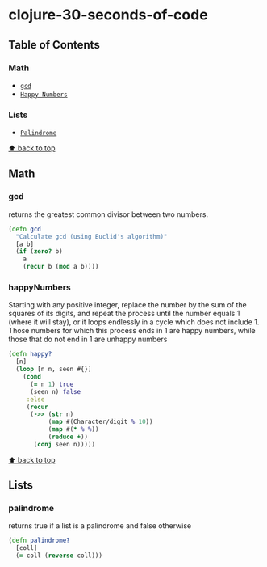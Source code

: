# clojure-30-seconds-of-code

## Table of Contents

### Math
* [`gcd`](#gcd)
* [`Happy Numbers`](#happyNumbers)

### Lists
* [`Palindrome`](#palindrome)


[⬆ back to top](#table-of-contents)
## Math 

### gcd
returns the greatest common divisor between two numbers.
```clojure
(defn gcd
  "Calculate gcd (using Euclid's algorithm)"
  [a b]
  (if (zero? b)
    a
    (recur b (mod a b))))
```
### happyNumbers 
Starting with any positive integer, replace the number by the sum of the squares of its digits, and repeat the process
until the number equals 1 (where it will stay), or it loops endlessly in a cycle which does not include 1.
Those numbers for which this process ends in 1 are happy numbers, while those that do not end in 1 are unhappy numbers

```clojure
(defn happy?
  [n]
  (loop [n n, seen #{}]
    (cond
      (= n 1) true
      (seen n) false
     :else
     (recur
      (->> (str n)
           (map #(Character/digit % 10))
           (map #(* % %))
           (reduce +))
       (conj seen n)))))
```

[⬆ back to top](#table-of-contents)
## Lists

### palindrome
returns true if a list is a palindrome and false otherwise

```clojure 
(defn palindrome?
  [coll]
  (= coll (reverse coll)))
```


